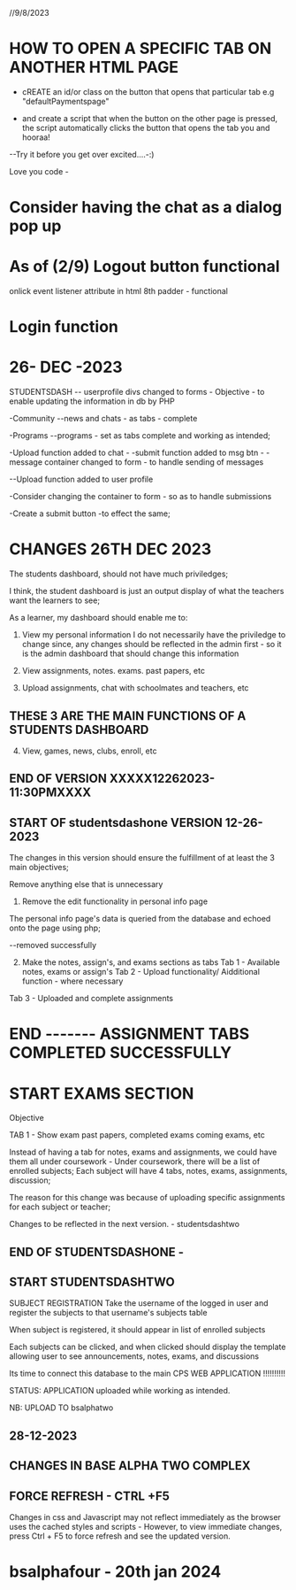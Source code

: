 <div class="central">

  <!-- onclick an option on the side bar - specified page should appear on the central holder-->

  //9/8/2023

# HOW TO OPEN A SPECIFIC TAB ON ANOTHER HTML PAGE

- cREATE an id/or class on the button that opens that particular tab e.g "defaultPaymentspage"

- and create a script that when the button on the other page is pressed, the script automatically clicks the button that opens the tab you and hooraa! 

--Try it before you get over excited....-:)

Love you code - 

# Consider having the chat as a dialog pop up

     

# As of (2/9) Logout button functional
onlick event listener attribute in html 8th padder - functional

# Login function

# 26- DEC -2023
STUDENTSDASH  -- 
userprofile divs changed to forms - 
Objective - to enable updating the information in db by PHP

-Community
--news and chats - as tabs - complete

-Programs
--programs - set as tabs
complete and working as intended;

-Upload function added to chat - 
-submit function added to msg btn - 
-message container changed to form - to handle sending of messages


--Upload function added to user profile

-Consider changing the container to form - so as to handle submissions

-Create a submit button -to effect the same;


# CHANGES 26TH DEC 2023
The students dashboard, should not have much priviledges;

I think, the student dashboard is just an output display of what the teachers want the learners to see;

As a learner, my dashboard should enable me to:
1. View my personal information
I do not necessarily have the priviledge to change since, any changes should be reflected in the admin first - so it is the admin dashboard that should change this information

2. View assignments, notes. exams. past papers, etc

3. Upload assignments, chat with schoolmates and teachers, etc

## THESE 3 ARE THE MAIN FUNCTIONS OF A STUDENTS DASHBOARD

4. View, games, news, clubs, enroll, etc


## END OF VERSION XXXXX12262023-11:30PMXXXX



## START OF studentsdashone VERSION 12-26-2023
The changes in this version should ensure the fulfillment of at least the 3 main objectives;

Remove anything else that is unnecessary


1. Remove the edit functionality in personal info page

The personal info page's data is queried from the database and echoed onto the page using php;

--removed successfully

2. Make the notes, assign's, and exams sections as tabs
Tab 1 - Available notes, exams or assign's
Tab 2 - Upload functionality/ Aidditional function - where necessary

Tab 3 - Uploaded and complete assignments


# END ------- ASSIGNMENT TABS COMPLETED SUCCESSFULLY

# START EXAMS SECTION
Objective

TAB 1 - Show exam past papers, completed exams  coming exams, etc


Instead of having a tab for notes, exams and assignments, we could have them all under coursework - Under coursework, there will be a list of enrolled subjects; Each subject will have 4 tabs, notes, exams, assignments, discussion;

The reason for this change was because of uploading specific assignments for each subject or teacher; 

Changes to be reflected in the next version. - studentsdashtwo
## END OF STUDENTSDASHONE - 


## START STUDENTSDASHTWO
SUBJECT REGISTRATION
Take the username of the logged in user and register the subjects to that username's subjects table


When subject is registered, it should appear in list of enrolled subjects

Each subjects can be clicked, and when clicked should display the template allowing user to see announcements, notes, exams, and discussions


Its time to connect this database to the main CPS WEB APPLICATION !!!!!!!!!!

STATUS: APPLICATION uploaded while working as intended.


NB: UPLOAD TO bsalphatwo 

## 28-12-2023

## CHANGES IN BASE ALPHA TWO COMPLEX

## FORCE REFRESH - CTRL +F5
Changes in css and Javascript may not reflect immediately as the browser uses the cached styles and scripts - However, to view immediate changes, press Ctrl + F5 to force refresh and see the updated version.


# bsalphafour - 20th jan 2024

